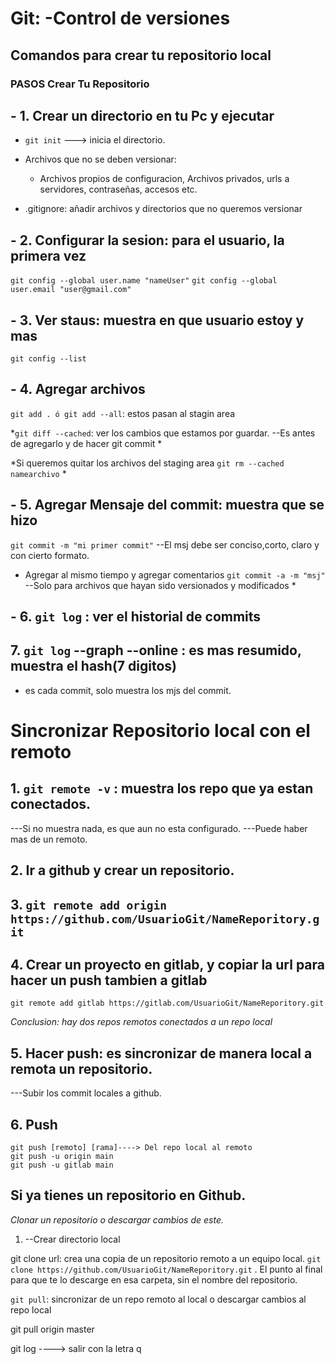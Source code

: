 # Git: -Control de versiones

## Comandos para crear tu repositorio local

### PASOS Crear Tu Repositorio
## - 1. Crear un directorio en tu Pc y ejecutar

- `git init` ---> inicia el directorio.

- Archivos que no se deben versionar: 
    - Archivos propios de configuracion, Archivos privados, urls a servidores, contraseñas, accesos etc.

- .gitignore: añadir archivos y directorios que no queremos versionar

## - 2. Configurar la sesion: para el usuario, la primera vez
`git config --global user.name "nameUser"`
`git config --global user.email "user@gmail.com"`

## - 3. Ver staus: muestra en que usuario estoy y mas
`git config --list`


## - 4. Agregar archivos 
`git add . ó git add --all`: estos pasan al stagin area

*`git diff --cached`: ver los cambios que estamos por guardar.
--Es antes de agregarlo y de hacer git commit
*

*Si queremos quitar los archivos del staging area
`git rm --cached namearchivo` *

## - 5. Agregar Mensaje del commit: muestra que se hizo
`git commit -m "mi primer commit"` 
--El msj debe ser conciso,corto, claro y con cierto formato.

* Agregar al mismo tiempo y agregar comentarios
`git commit -a -m "msj"`
--Solo para archivos que hayan sido versionados y modificados *

## - 6. `git log` : ver el historial de commits

## 7. `git log` --graph --online : es mas resumido, muestra el hash(7 digitos)
* es cada commit, solo muestra los mjs del commit.



# Sincronizar Repositorio local con el remoto 


## 1. `git remote -v` : muestra los repo que ya estan conectados.
---Si no muestra nada, es que aun no esta configurado.
---Puede haber mas de un remoto.

## 2. Ir a github y crear un repositorio.

## 3. `git remote add origin https://github.com/UsuarioGit/NameReporitory.git`

## 4. Crear un proyecto en gitlab, y copiar la url para hacer un push tambien a gitlab
`git remote add gitlab https://gitlab.com/UsuarioGit/NameReporitory.git` 

*Conclusion: hay dos repos remotos conectados a un repo local*

## 5. Hacer push: es sincronizar de manera local a remota un repositorio.
---Subir los commit locales a github.

## 6. Push
```
git push [remoto] [rama]----> Del repo local al remoto
git push -u origin main
git push -u gitlab main
```


## Si ya tienes un repositorio en Github.

*Clonar un repositorio o descargar cambios de este.*
1. --Crear directorio local

git clone url: crea una copia de un repositorio remoto a un equipo local.
`git clone https://github.com/UsuarioGit/NameReporitory.git` .
El punto al final para que te lo descarge en esa carpeta, sin el nombre del repositorio.


`git pull`: sincronizar de un repo remoto al local o descargar cambios al repo local

git pull origin master

git log ----> salir con la letra q

 










